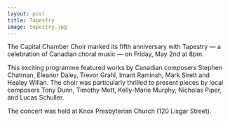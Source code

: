 ```yaml
---
layout: post
title: Tapestry
image: tapestry.jpg 
---
```

 
The Capital Chamber Choir marked its fifth anniversary with Tapestry &mdash; a celebration of Canadian choral music &mdash; on Friday, May 2nd at 8pm. 

This exciting programme featured works by Canadian composers Stephen Chatman, Eleanor Daley, Trevor Grahl, Imant Raminsh, Mark Sirett and Healey Willan. The choir was particularly thrilled to present pieces by local composers Tony Dunn, Timothy Mott, Kelly-Marie Murphy, Nicholas Piper, and Lucas Schuller. 

The concert was held at Knox Presbyterian Church (120 Lisgar Street). 
